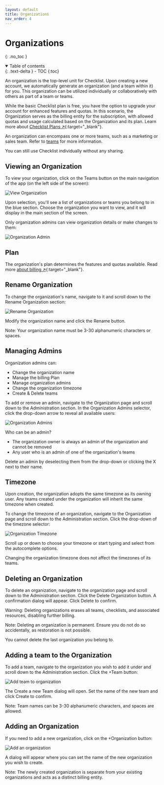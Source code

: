 ```yaml
---
layout: default
title: Organizations
nav_order: 4
---
```


# Organizations

{: .no_toc }

<details open markdown="block">
  <summary>
    Table of contents
  </summary>
  {: .text-delta }
- TOC
{:toc}
</details>

An organization is the top-level unit for Checklist. Upon creating a new account, we automatically generate an organization (and a team within it) for you. This organization can be utilized individually or collaboratively with others as part of a team or teams.

While the basic Checklist plan is free, you have the option to upgrade your account for enhanced features and quotas. In this scenario, the Organization serves as the billing entity for the subscription, with allowed quotas and usage calculated based on the Organization and its plan. Learn more about [Checklist Plans ↗](https://checklist.com/pricing/){:target="\_blank"}.

An organization can encompass one or more teams, such as a marketing or sales team. Refer to [teams](/teams/teams) for more information.

You can still use Checklist individually without any sharing.

## Viewing an Organization

To view your organization, click on the Teams button on the main navigation of the app (on the left side of the screen):

![View Organization](/assets/images/organizations/organization-navigate.png)

Upon selection, you'll see a list of organizations or teams you belong to in the blue section. Choose the organization you want to view, and it will display in the main section of the screen.

Only organization admins can view organization details or make changes to them:

![Organization Admin](/assets/images/organizations/organization-admin.png)

## Plan

The organization's plan determines the features and quotas available. Read more [about billing ↗](https://checklist.com/pricing){:target="\_blank"}.

## Rename Organization

To change the organization's name, navigate to it and scroll down to the Rename Organization section:

![Rename Organization](/assets/images/organizations/organization-rename.png)

Modify the organization name and click the Rename button.

Note: Your organization name must be 3-30 alphanumeric characters or spaces.

## Managing Admins

Organization admins can:

- Change the organization name
- Manage the billing Plan
- Manage organization admins
- Change the organization timezone
- Create & Delete teams

To add or remove an admin, navigate to the Organization page and scroll down to the Administration section. In the Organization Admins selector, click the drop-down arrow to reveal all available users:

![Organization Admins](/assets/images/organizations/organization-admins.png)

Who can be an admin?

- The organization owner is always an admin of the organization and cannot be removed
- Any user who is an admin of one of the organization's teams

Delete an admin by deselecting them from the drop-down or clicking the X next to their name.

## Timezone

Upon creation, the organization adopts the same timezone as its owning user. Any teams created under the organization will inherit the same timezone when created.

To change the timezone of an organization, navigate to the Organization page and scroll down to the Administration section. Click the drop-down of the timezone selector:

![Organization Timezone](/assets/images/organizations/organization-timezone.png)

Scroll up or down to choose your timezone or start typing and select from the autocomplete options.

Changing the organization timezone does not affect the timezones of its teams.

## Deleting an Organization

To delete an organization, navigate to the organization page and scroll down to the Administration section. Click the Delete Organization button. A confirmation dialog will appear. Click Delete to confirm.

Warning: Deleting organizations erases all teams, checklists, and associated resources, disabling further billing.

Note: Deleting an organization is permanent. Ensure you do not do so accidentally, as restoration is not possible.

You cannot delete the last organization you belong to.

## Adding a team to the Organization

To add a team, navigate to the organization you wish to add it under and scroll down to the Administration section. Click the +Team button:

![Add team to organization](/assets/images/teams/team-add.png)

The Create a new Team dialog will open. Set the name of the new team and click Create to confirm.

Note: Team names can be 3-30 alphanumeric characters, and spaces are allowed.

## Adding an Organization

If you need to add a new organization, click on the +Organization button:

![Add an organization](/assets/images/organizations/organization-add.png)

A dialog will appear where you can set the name of the new organization you wish to create.

Note: The newly created organization is separate from your existing organizations and acts as a distinct billing entity.
